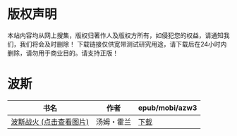 # 版权声明

本站内容均从网上搜集，版权归著作人及版权方所有，如侵犯您的权益，请通知我们，我们将会及时删除！ 下载链接仅供宽带测试研究用途，请下载后在24小时内删除，请勿用于商业目的。请支持正版！

# 波斯

| 书名 | 作者 | epub/mobi/azw3 |
| --- | --- | --- |
| [波斯战火 (点击查看图片)](https://www.dushupai.com/attachment/2024/06/03/588aad112abe43ef.jpg) | 汤姆・霍兰 | [下载](https://url89.ctfile.com/f/31084289-1357019572-97e2b4?p=8866) |

